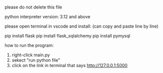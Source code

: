 please do not delete this file

python interpreter version: 3.12 and above

please open terminal in vscode and install: (can copy and paste line by line)

pip install flask
pip install flask_sqlalchemy
pip install pymysql

how to run the program: 
1. right-click main.py
2. sekect "run python file"
3. click on the link in terminal that says http://127.0.0.1:5000 
